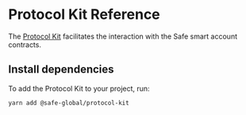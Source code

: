 # Protocol Kit Reference

The [Protocol Kit](https://github.com/safe-global/safe-core-sdk/tree/main/packages/protocol-kit) facilitates the interaction with the Safe smart account contracts.

## Install dependencies

To add the Protocol Kit to your project, run:

```bash
yarn add @safe-global/protocol-kit
```

